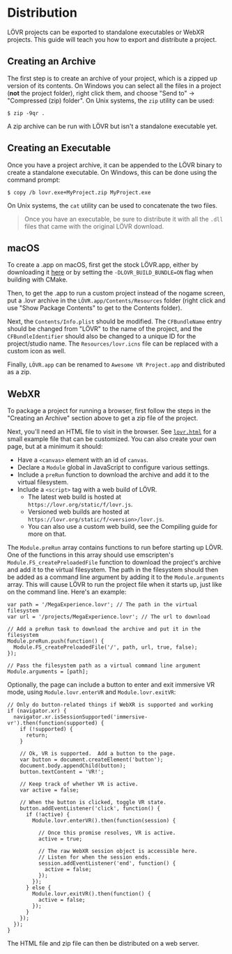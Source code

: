 Distribution
===

LÖVR projects can be exported to standalone executables or WebXR projects.  This guide will teach you
how to export and distribute a project.

Creating an Archive
---

The first step is to create an archive of your project, which is a zipped up version of its
contents.  On Windows you can select all the files in a project (**not** the project folder), right
click them, and choose "Send to" -> "Compressed (zip) folder".  On Unix systems, the `zip` utility
can be used:

    $ zip -9qr .

A zip archive can be run with LÖVR but isn't a standalone executable yet.

Creating an Executable
---

Once you have a project archive, it can be appended to the LÖVR binary to create a standalone
executable.  On Windows, this can be done using the command prompt:

    $ copy /b lovr.exe+MyProject.zip MyProject.exe

On Unix systems, the `cat` utility can be used to concatenate the two files.

> Once you have an executable, be sure to distribute it with all the `.dll` files that came with the
original LÖVR download.

macOS
---

To create a .app on macOS, first get the stock LÖVR.app, either by downloading it
[here](https://lovr.org/download/mac) or by setting the `-DLOVR_BUILD_BUNDLE=ON` flag when building
with CMake.

Then, to get the .app to run a custom project instead of the nogame screen, put a .lovr archive in
the `LÖVR.app/Contents/Resources` folder (right click and use "Show Package Contents" to get to the
Contents folder).

Next, the `Contents/Info.plist` should be modified.  The `CFBundleName` entry should be changed from
"LÖVR" to the name of the project, and the `CFBundleIdentifier` should also be changed to a unique
ID for the project/studio name.  The `Resources/lovr.icns` file can be replaced with a custom icon
as well.

Finally, `LÖVR.app` can be renamed to `Awesome VR Project.app` and distributed as a zip.

WebXR
---

To package a project for running a browser, first follow the steps in the "Creating an Archive"
section above to get a zip file of the project.

Next, you'll need an HTML file to visit in the browser.  See [`lovr.html`](https://github.com/bjornbytes/lovr/blob/master/src/resources/lovr.html)
for a small example file that can be customized.  You can also create your own page, but at a
minimum it should:

- Have a `<canvas>` element with an id of `canvas`.
- Declare a `Module` global in JavaScript to configure various settings.
- Include a `preRun` function to download the archive and add it to the virtual filesystem.
- Include a `<script>` tag with a web build of LÖVR.
  - The latest web build is hosted at `https://lovr.org/static/f/lovr.js`.
  - Versioned web builds are hosted at `https://lovr.org/static/f/<version>/lovr.js`.
  - You can also use a custom web build, see the Compiling guide for more on that.

The `Module.preRun` array contains functions to run before starting up LÖVR.  One of the functions
in this array should use emscripten's `Module.FS_createPreloadedFile` function to download the
project's archive and add it to the virtual filesystem.  The path in the filesystem should then be
added as a command line argument by adding it to the `Module.arguments` array.  This will cause LÖVR
to run the project file when it starts up, just like on the command line.  Here's an example:

```
var path = '/MegaExperience.lovr'; // The path in the virtual filesystem
var url = '/projects/MegaExperience.lovr'; // The url to download

// Add a preRun task to download the archive and put it in the filesystem
Module.preRun.push(function() {
  Module.FS_createPreloadedFile('/', path, url, true, false);
});

// Pass the filesystem path as a virtual command line argument
Module.arguments = [path];
```

Optionally, the page can include a button to enter and exit immersive VR mode, using
`Module.lovr.enterVR` and `Module.lovr.exitVR`:

```
// Only do button-related things if WebXR is supported and working
if (navigator.xr) {
  navigator.xr.isSessionSupported('immersive-vr').then(function(supported) {
    if (!supported) {
      return;
    }

    // Ok, VR is supported.  Add a button to the page.
    var button = document.createElement('button');
    document.body.appendChild(button);
    button.textContent = 'VR!';

    // Keep track of whether VR is active.
    var active = false;

    // When the button is clicked, toggle VR state.
    button.addEventListener('click', function() {
      if (!active) {
        Module.lovr.enterVR().then(function(session) {

          // Once this promise resolves, VR is active.
          active = true;

          // The raw WebXR session object is accessible here.
          // Listen for when the session ends.
          session.addEventListener('end', function() {
            active = false;
          });
        });
      } else {
        Module.lovr.exitVR().then(function() {
          active = false;
        });
      }
    });
  });
}
```

The HTML file and zip file can then be distributed on a web server.
